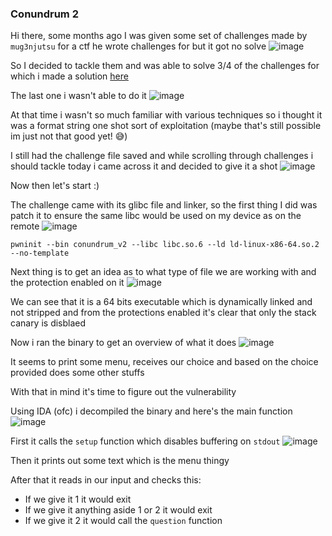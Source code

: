 <h3> Conundrum 2 </h3>

Hi there, some months ago I was given some set of challenges made by `mug3njutsu` for a ctf he wrote challenges for but it got no solve
![image](https://github.com/user-attachments/assets/fa8fff24-d0ed-4eeb-8872-0e5d51771af0)

So I decided to tackle them and was able to solve 3/4 of the challenges for which i made a solution [here](https://github.com/h4ckyou/h4ckyou.github.io/blob/main/posts/ctf/bsides_nairaobi/writeup.md)

The last one i wasn't able to do it
![image](https://github.com/user-attachments/assets/4fa437ad-10f4-4fa1-8a08-0adb088bb05f)

At that time i wasn't so much familiar with various techniques so i thought it was a format string one shot sort of exploitation (maybe that's still possible im just not that good yet! 😅)

I still had the challenge file saved and while scrolling through challenges i should tackle today i came across it and decided to give it a shot
![image](https://github.com/user-attachments/assets/9ca2ec2f-51ab-44fc-bcd2-f722bb76d09b)

Now then let's start :)

The challenge came with its glibc file and linker, so the first thing I did was patch it to ensure the same libc would be used on my device as on the remote
![image](https://github.com/user-attachments/assets/830a5e52-5eb0-4b59-95ee-93970a7e6747)

```
pwninit --bin conundrum_v2 --libc libc.so.6 --ld ld-linux-x86-64.so.2 --no-template
```

Next thing is to get an idea as to what type of file we are working with and the protection enabled on it
![image](https://github.com/user-attachments/assets/570f7798-cc6b-48b7-9852-b1ebbb85cd9f)

We can see that it is a 64 bits executable which is dynamically linked and not stripped and from the protections enabled it's clear that only the stack canary is disblaed

Now i ran the binary to get an overview of what it does
![image](https://github.com/user-attachments/assets/9a53e7ee-9c3d-46bc-9525-584b49ec9b4b)

It seems to print some menu, receives our choice and based on the choice provided does some other stuffs

With that in mind it's time to figure out the vulnerability

Using IDA (ofc) i decompiled the binary and here's the main function
![image](https://github.com/user-attachments/assets/23f960fc-1c0e-4062-9810-c87c3c442909)

First it calls the `setup` function which disables buffering on `stdout`
![image](https://github.com/user-attachments/assets/9a50f60a-ddd6-41a8-beea-6f7a49c1c440)

Then it prints out some text which is the menu thingy

After that it reads in our input and checks this:
- If we give it 1 it would exit
- If we give it anything aside 1 or 2 it would exit
- If we give it 2 it would call the `question` function

























